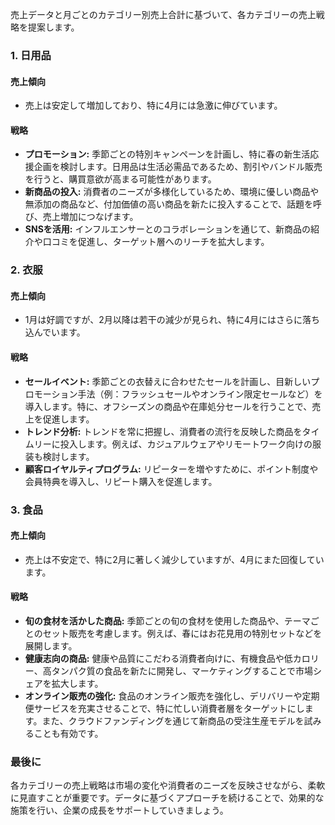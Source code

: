 売上データと月ごとのカテゴリー別売上合計に基づいて、各カテゴリーの売上戦略を提案します。

### 1. 日用品

#### 売上傾向
- 売上は安定して増加しており、特に4月には急激に伸びています。

#### 戦略
- **プロモーション:** 季節ごとの特別キャンペーンを計画し、特に春の新生活応援企画を検討します。日用品は生活必需品であるため、割引やバンドル販売を行うと、購買意欲が高まる可能性があります。
- **新商品の投入:** 消費者のニーズが多様化しているため、環境に優しい商品や無添加の商品など、付加価値の高い商品を新たに投入することで、話題を呼び、売上増加につなげます。
- **SNSを活用:** インフルエンサーとのコラボレーションを通じて、新商品の紹介や口コミを促進し、ターゲット層へのリーチを拡大します。

### 2. 衣服

#### 売上傾向
- 1月は好調ですが、2月以降は若干の減少が見られ、特に4月にはさらに落ち込んでいます。

#### 戦略
- **セールイベント:** 季節ごとの衣替えに合わせたセールを計画し、目新しいプロモーション手法（例：フラッシュセールやオンライン限定セールなど）を導入します。特に、オフシーズンの商品や在庫処分セールを行うことで、売上を促進します。
- **トレンド分析:** トレンドを常に把握し、消費者の流行を反映した商品をタイムリーに投入します。例えば、カジュアルウェアやリモートワーク向けの服装も検討します。
- **顧客ロイヤルティプログラム:** リピーターを増やすために、ポイント制度や会員特典を導入し、リピート購入を促進します。

### 3. 食品

#### 売上傾向
- 売上は不安定で、特に2月に著しく減少していますが、4月にまた回復しています。

#### 戦略
- **旬の食材を活かした商品:** 季節ごとの旬の食材を使用した商品や、テーマごとのセット販売を考慮します。例えば、春にはお花見用の特別セットなどを展開します。
- **健康志向の商品:** 健康や品質にこだわる消費者向けに、有機食品や低カロリー、高タンパク質の食品を新たに開発し、マーケティングすることで市場シェアを拡大します。
- **オンライン販売の強化:** 食品のオンライン販売を強化し、デリバリーや定期便サービスを充実させることで、特に忙しい消費者層をターゲットにします。また、クラウドファンディングを通じて新商品の受注生産モデルを試みることも有効です。

### 最後に

各カテゴリーの売上戦略は市場の変化や消費者のニーズを反映させながら、柔軟に見直すことが重要です。データに基づくアプローチを続けることで、効果的な施策を行い、企業の成長をサポートしていきましょう。